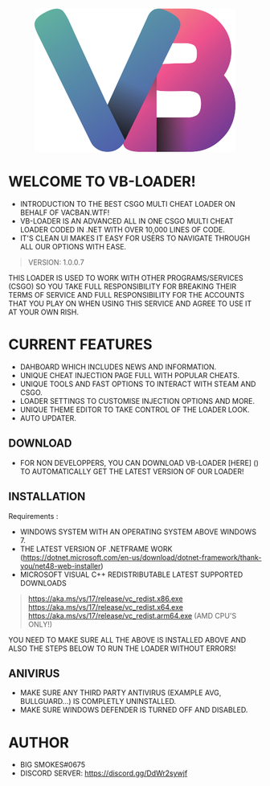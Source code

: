 <p align="center">
  <img  src="vbs.png">
</p>

# WELCOME TO VB-LOADER!

* INTRODUCTION TO THE BEST CSGO MULTI CHEAT LOADER ON BEHALF OF VACBAN.WTF!
* VB-LOADER IS AN ADVANCED ALL IN ONE CSGO MULTI CHEAT LOADER CODED IN .NET WITH OVER 10,000 LINES OF CODE.
* IT'S CLEAN UI MAKES IT EASY FOR USERS TO NAVIGATE THROUGH ALL OUR OPTIONS WITH EASE. 

> VERSION: 1.0.0.7

THIS LOADER IS USED TO WORK WITH OTHER PROGRAMS/SERVICES (CSGO) SO YOU TAKE FULL RESPONSIBILITY FOR BREAKING THEIR TERMS OF SERVICE AND FULL RESPONSIBILITY FOR THE ACCOUNTS THAT YOU PLAY ON WHEN USING THIS SERVICE AND AGREE TO USE IT AT YOUR OWN RISH.

# CURRENT FEATURES
* DAHBOARD WHICH INCLUDES NEWS AND INFORMATION.
* UNIQUE CHEAT INJECTION PAGE FULL WITH POPULAR CHEATS.
* UNIQUE TOOLS AND FAST OPTIONS TO INTERACT WITH STEAM AND CSGO.
* LOADER SETTINGS TO CUSTOMISE INJECTION OPTIONS AND MORE.
* UNIQUE THEME EDITOR TO TAKE CONTROL OF THE LOADER LOOK.
* AUTO UPDATER.

## DOWNLOAD 
* FOR NON DEVELOPPERS, YOU CAN DOWNLOAD VB-LOADER [HERE] () TO AUTOMATICALLY GET THE LATEST VERSION OF OUR LOADER!

## INSTALLATION
Requirements :
* WINDOWS SYSTEM WITH AN OPERATING SYSTEM ABOVE WINDOWS 7.
* THE LATEST VERSION OF .NETFRAME WORK (https://dotnet.microsoft.com/en-us/download/dotnet-framework/thank-you/net48-web-installer)
* MICROSOFT VISUAL C++ REDISTRIBUTABLE LATEST SUPPORTED DOWNLOADS

> https://aka.ms/vs/17/release/vc_redist.x86.exe
> https://aka.ms/vs/17/release/vc_redist.x64.exe
> https://aka.ms/vs/17/release/vc_redist.arm64.exe (AMD CPU'S ONLY!)

YOU NEED TO MAKE SURE ALL THE ABOVE IS INSTALLED ABOVE AND ALSO THE STEPS BELOW TO RUN THE LOADER WITHOUT ERRORS!

## ANIVIRUS
* MAKE SURE ANY THIRD PARTY ANTIVIRUS (EXAMPLE AVG, BULLGUARD...) IS COMPLETLY UNINSTALLED.
* MAKE SURE WINDOWS DEFENDER IS TURNED OFF AND DISABLED.

# AUTHOR
* BIG SMOKES#0675
* DISCORD SERVER: https://discord.gg/DdWr2sywjf
